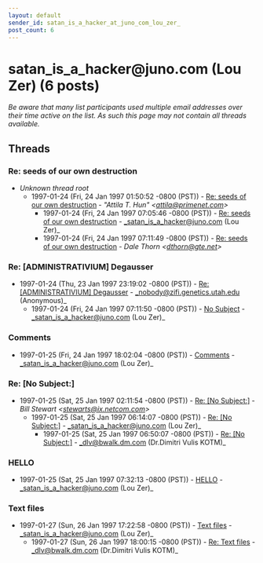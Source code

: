 ```yaml
---
layout: default
sender_id: satan_is_a_hacker_at_juno_com_lou_zer_
post_count: 6
---
```


# satan_is_a_hacker<span>@</span>juno.com (Lou Zer) (6 posts)

_Be aware that many list participants used multiple email addresses over their time active on the list. As such this page may not contain all threads available._

## Threads

### Re: seeds of our own destruction
+ _Unknown thread root_
  + 1997-01-24 (Fri, 24 Jan 1997 01:50:52 -0800 (PST)) - [Re: seeds of our own destruction](/archive/1997/01/f13d0acd6e11b5ade35064dc016582c4457e0b7a81e98a6524387ae8e5ecfbd1) - _"Attila T. Hun" \<attila@primenet.com\>_
    + 1997-01-24 (Fri, 24 Jan 1997 07:05:46 -0800 (PST)) - [Re: seeds of our own destruction](/archive/1997/01/21786bacadabfcb2cd6213fec7a9e08550bb73a3b4fb479210f1e70a5514a76f) - _satan_is_a_hacker@juno.com (Lou Zer)_
    + 1997-01-24 (Fri, 24 Jan 1997 07:11:49 -0800 (PST)) - [Re: seeds of our own destruction](/archive/1997/01/743d623314bdcb958f909c876caf8824e5b532488b437df804c443ba2fbdfd73) - _Dale Thorn \<dthorn@gte.net\>_

### Re: [ADMINISTRATIVIUM] Degausser
+ 1997-01-24 (Thu, 23 Jan 1997 23:19:02 -0800 (PST)) - [Re: [ADMINISTRATIVIUM] Degausser](/archive/1997/01/308d756bf1d52446385b900a2e58c65dc3bf1fbba1ee7bc4143e5f08ce1f7c60) - _nobody@zifi.genetics.utah.edu (Anonymous)_
  + 1997-01-24 (Fri, 24 Jan 1997 07:11:50 -0800 (PST)) - [No Subject](/archive/1997/01/21f9de386b7f176c9fe36c38f6918096b3d346b31b2c74aa45de0e7cf692111a) - _satan_is_a_hacker@juno.com (Lou Zer)_

### Comments
+ 1997-01-25 (Fri, 24 Jan 1997 18:02:04 -0800 (PST)) - [Comments](/archive/1997/01/3b03637616e1f112fcec3f42c8878bc6a36b203f0433e58537da806a5ca2734f) - _satan_is_a_hacker@juno.com (Lou Zer)_

### Re: [No Subject:]
+ 1997-01-25 (Sat, 25 Jan 1997 02:11:54 -0800 (PST)) - [Re: [No Subject:]](/archive/1997/01/ad9ccaddb0b992e8b039f70cbc0d072ea9d851fbf572bc56e2576a3098071f37) - _Bill Stewart \<stewarts@ix.netcom.com\>_
  + 1997-01-25 (Sat, 25 Jan 1997 06:14:07 -0800 (PST)) - [Re: [No Subject:]](/archive/1997/01/a4d6c4cbd56dbb2bb6fc0da30cac501daa99742b954036482113d0d71f56fbe5) - _satan_is_a_hacker@juno.com (Lou Zer)_
    + 1997-01-25 (Sat, 25 Jan 1997 06:50:07 -0800 (PST)) - [Re: [No Subject:]](/archive/1997/01/6c13714b540d1ae458c3dbb84f165fcac6d50e0a72e534275e05193d8c62683c) - _dlv@bwalk.dm.com (Dr.Dimitri Vulis KOTM)_

### HELLO
+ 1997-01-25 (Sat, 25 Jan 1997 07:32:13 -0800 (PST)) - [HELLO](/archive/1997/01/c13ec0c88599e4d349b221360c443bd30113a5c1df599284b4fb03d06d9c9d50) - _satan_is_a_hacker@juno.com (Lou Zer)_

### Text files
+ 1997-01-27 (Sun, 26 Jan 1997 17:22:58 -0800 (PST)) - [Text files](/archive/1997/01/8e8b6476002af5ca731a4de94c9ac92f4d81e1945f4f343f873431ce0067a65f) - _satan_is_a_hacker@juno.com (Lou Zer)_
  + 1997-01-27 (Sun, 26 Jan 1997 18:00:15 -0800 (PST)) - [Re: Text files](/archive/1997/01/ca525731a3967ab978c77eb8375a4794c254c14516418948cee1299efc54293d) - _dlv@bwalk.dm.com (Dr.Dimitri Vulis KOTM)_


